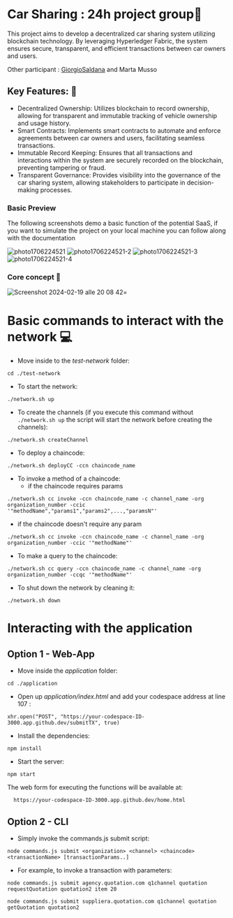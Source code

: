 [//]: # (SPDX-License-Identifier: CC-BY-4.0)

# Car Sharing : 24h project group🚗

This project aims to develop a decentralized car sharing system utilizing blockchain technology. By leveraging Hyperledger Fabric, the system ensures secure, transparent, and efficient transactions between car owners and users.

Other participant : [GiorgioSaldana](https://github.com/giorgiosld) and Marta Musso

## Key Features: 🔑

- Decentralized Ownership: Utilizes blockchain to record ownership, allowing for transparent and immutable tracking of vehicle ownership and usage history.
- Smart Contracts: Implements smart contracts to automate and enforce agreements between car owners and users, facilitating seamless transactions.
- Immutable Record Keeping: Ensures that all transactions and interactions within the system are securely recorded on the blockchain, preventing tampering or fraud.
- Transparent Governance: Provides visibility into the governance of the car sharing system, allowing stakeholders to participate in decision-making processes.

### Basic Preview

The following screenshots demo a basic function of the potential SaaS, if you want to simulate the project on your local machine you can follow along with the documentation

![photo1706224521](https://github.com/fres-sudo/Fabric2.5_school_material/assets/65305708/2348390a-658d-4f61-831b-d4b33f015772)
![photo1706224521-2](https://github.com/fres-sudo/Fabric2.5_school_material/assets/65305708/35653db2-253f-46e9-b8db-bce079ee4581)
![photo1706224521-3](https://github.com/fres-sudo/Fabric2.5_school_material/assets/65305708/b92797dc-f585-45ad-a5a7-e22e0021f8ad)
![photo1706224521-4](https://github.com/fres-sudo/Fabric2.5_school_material/assets/65305708/c9747766-f665-44f1-b981-2f5facb01849)

### Core concept 📍

![Screenshot 2024-02-19 alle 20 08 42](https://github.com/fres-sudo/Fabric2.5_school_material/assets/65305708/364b83a2-bdeb-4220-b83d-475d5f1abe8e)=



# Basic commands to interact with the network 💻

- Move inside to the *test-network* folder:
```
cd ./test-network
```

- To start the network:
```
./network.sh up
```

- To create the channels (if you execute this command without `./network.sh up` the script will start the network before creating the channels):
```
./network.sh createChannel
```

- To deploy a chaincode:
```
./network.sh deployCC -ccn chaincode_name
```

- To invoke a method of a chaincode:
  - if the chaincode requires params
```
./network.sh cc invoke -ccn chaincode_name -c channel_name -org organization_number -ccic '"methodName","params1","params2",...,"paramsN"'
```
  - if the chaincode doesn't require any param
```
./network.sh cc invoke -ccn chaincode_name -c channel_name -org organization_number -ccic '"methodName"'
```

- To make a query to the chaincode:
```
./network.sh cc query -ccn chaincode_name -c channel_name -org organization_number -ccqc '"methodName"'
```

- To shut down the network by cleaning it:
```
./network.sh down
```

# Interacting with the application

## Option 1 - Web-App

- Move inside the *application* folder:
```
cd ./application
```

- Open up *application/index.html* and add your codespace address at line 107 :
```
xhr.open("POST", "https://your-codespace-ID-3000.app.github.dev/submitTX", true)
```

- Install the dependencies:
```
npm install
```

- Start the server:
```
npm start
```

The web form for executing the functions will be available at:
```
  https://your-codespace-ID-3000.app.github.dev/home.html
```

## Option 2 - CLI

- Simply invoke the commands.js submit script:
```
node commands.js submit <organization> <channel> <chaincode> <transactionName> [transactionParams..]
```


- For example, to invoke a transaction with parameters:
```
node commands.js submit agency.quotation.com q1channel quotation requestQuotation quotation2 item 20
```
```
node commands.js submit suppliera.quotation.com q1channel quotation getQuotation quotation2
```
